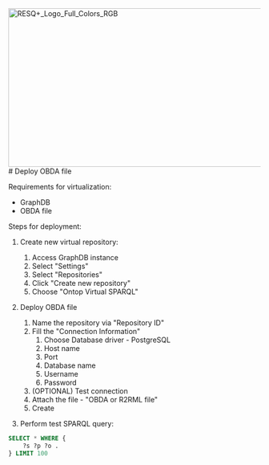 

<img width="835" height="316" alt="RESQ+_Logo_Full_Colors_RGB" src="https://github.com/user-attachments/assets/1d3f662d-931a-4941-8e45-4519f1d9d492" />
# Deploy OBDA file

Requirements for virtualization:

- GraphDB
- OBDA file

Steps for deployment:
1. Create new virtual repository:
    1. Access GraphDB instance
    2. Select "Settings"
    3. Select "Repositories"
    4. Click "Create new repository"
    5. Choose "Ontop Virtual SPARQL"

2. Deploy OBDA file
    1. Name the repository via "Repository ID"
    2. Fill the "Connection Information"
        1. Choose Database driver - PostgreSQL
        2. Host name
        3. Port 
        4. Database name
        5. Username
        6. Password
    3. (OPTIONAL) Test connection
    4. Attach the file - "OBDA or R2RML file"
    5. Create

3. Perform test SPARQL query:

```sql
SELECT * WHERE {
    ?s ?p ?o .
} LIMIT 100
```
